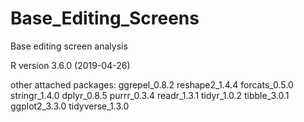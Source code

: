 # Base_Editing_Screens
Base editing screen analysis

R version 3.6.0 (2019-04-26)

other attached packages:
ggrepel_0.8.2   reshape2_1.4.4  forcats_0.5.0   stringr_1.4.0   dplyr_0.8.5     purrr_0.3.4     readr_1.3.1    tidyr_1.0.2     tibble_3.0.1    ggplot2_3.3.0  tidyverse_1.3.0
 
